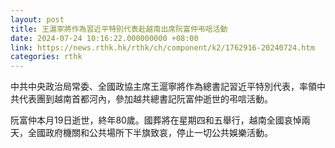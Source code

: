 ```yaml
---
layout: post
title: 王滬寧將作為習近平特別代表赴越南出席阮富仲弔唁活動
date: 2024-07-24 10:16:22.000000000 +08:00
link: https://news.rthk.hk/rthk/ch/component/k2/1762916-20240724.htm
categories: rthk
---
```


中共中央政治局常委、全國政協主席王滬寧將作為總書記習近平特別代表，率領中共代表團到越南首都河內，參加越共總書記阮富仲逝世的弔唁活動。

阮富仲本月19日逝世，終年80歲。國葬將在星期四和五舉行，越南全國哀悼兩天，全國政府機關和公共場所下半旗致哀，停止一切公共娛樂活動。

